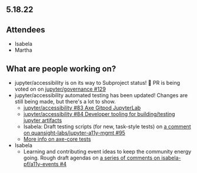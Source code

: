 ## 5.18.22

## Attendees
- Isabela
- Martha

## What are people working on?
- jupyter/accessibility is on its way to Subproject status! 🎉 PR is being voted on on [jupyter/governance #129](https://github.com/jupyter/governance/pull/129)
- jupyter/accessibility automated testing has been updated! Changes are still being made, but there's a lot to show.
    - [jupyter/accessibility #83 Axe Gitpod JupyterLab](https://github.com/jupyter/accessibility/pull/83)
    - [jupyter/accessibility #84 Developer tooling for building/testing jupyter artifacts](https://github.com/jupyter/accessibility/pull/84)
    - Isabela: Draft testing scripts (for new, task-style tests) on [a comment on quansight-labs/jupyter-a11y-mgmt #95](https://github.com/Quansight-Labs/jupyter-a11y-mgmt/issues/95#issuecomment-1118978913)
    - [More info on axe-core tests]( https://github.com/dequelabs/axe-core/blob/develop/doc/rule-descriptions.md#wcag-21-level-a--aa-rules)
- Isabela
    - Learning and contributing event ideas to keep the community energy going. Rough draft agendas on [a series of comments on isabela-pf/a11y-events #4](https://github.com/isabela-pf/a11y-events/issues/4#issuecomment-1124536984) 